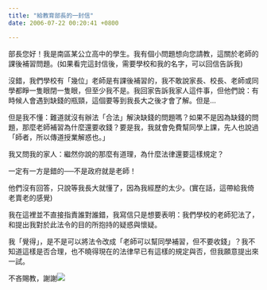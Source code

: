 ```yaml
---
title: "給教育部長的一封信"
date: 2006-07-22 00:20:41 +0800

---
```




部長您好！我是南區某公立高中的學生。我有個小問題想向您請教，這關於老師的課後補習問題。(如果看完這封信後，需要學校和我的名字，可以回信告訴我)



沒錯，我們學校有「幾位」老師是有課後補習的，我不敢說家長、校長、老師或同學都睜一隻眼閉一隻眼，但至少我不是。我回家告訴我家人這件事，但他們說：有時候人會遇到缺錢的瓶頸，這個要等到我長大之後才會了解。但是...



但是我不懂：難道就沒有辦法「合法」解決缺錢的問題嗎？如果不是因為缺錢的問題，那麼老師補習為什麼還要收錢？要是我，我就會免費幫同學上課，先人也說過「師者，所以傳道授業解惑也。」



我又問我的家人：繼然你說的那麼有道理，為什麼法律還要這樣規定？



一定有一方是錯的──不是政府就是老師！



他們沒有回答，只說等我長大就懂了，因為我經歷的太少。(實在話，這帶給我倚老賣老的感覺)



我在這裡並不直接指責誰對誰錯，我寫信只是想要表明：我們學校的老師犯法了，和提出我對於此法令的目的所抱持的疑惑與懷疑。



我「覺得」，是不是可以將法令改成「老師可以幫同學補習，但不要收錢」？我不知道這樣是否合理，也不曉得現在的法律早已有這樣的規定與否，但我願意提出來一試。



不吝賜教，謝謝![](/images/slum-area/209_m13.gif)



